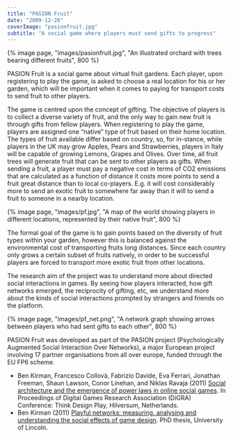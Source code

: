 ```yaml
---
title: "PASION Fruit"
date: "2009-12-26"
coverImage: "pasionfruit.jpg"
subtitle: "A social game where players must send gifts to progress"
---
```


{% image page, "images/pasionfruit.jpg", "An illustrated orchard with trees bearing different fruits", 800 %}

PASION Fruit is a social game about virtual fruit gardens. Each player, upon registering to play the game, is asked to choose a real location for his or her garden, which will be important when it comes to paying for transport costs to send fruit to other players.

The game is centred upon the concept of gifting. The objective of players is to collect a diverse variety of fruit, and the only way to gain new fruit is through gifts from fellow players. When registering to play the game, players are assigned one “native” type of fruit based on their home location. The types of fruit available differ based on country, so, for in-stance, while players in the UK may grow Apples, Pears and Strawberries, players in Italy will be capable of growing Lemons, Grapes and Olives. Over time, all fruit trees will generate fruit that can be sent to other players as gifts. When sending a fruit, a player must pay a negative cost in terms of CO2 emissions that are calculated as a function of distance it costs more points to send a fruit great distance than to local co-players. E.g. it will cost considerably more to send an exotic fruit to somewhere far away than it will to send a fruit to someone in a nearby location.

{% image page, "images/pf.jpg", "A map of the world showing players in different locations, represented by their native fruit", 800 %}

The formal goal of the game is to gain points based on the diversity of fruit types within your garden, however this is balanced against the environmental cost of transporting fruits long distances. Since each country only grows a certain subset of fruits natively, in order to be successful players are forced to transport more exotic fruit from other locations.

The research aim of the project was to understand more about directed social interactions in games. By seeing how players interacted, how gift networks emerged, the reciprocity of gifting, etc, we understand more about the kinds of social interactions prompted by strangers and friends on the platform. 

{% image page, "images/pf_net.png", "A network graph showing arrows between players who had sent gifts to each other", 800 %}

PASION Fruit was developed as part of the PASION project (Psychologically Augmented Social Interaction Over Networks), a major European project involving 17 partner organisations from all over europe, funded through the EU FP6 scheme.

* Ben Kirman, Francesco Collovà, Fabrizio Davide, Eva Ferrari, Jonathan Freeman, Shaun Lawson, Conor Linehan, and Niklas Ravaja (2011) [Social architecture and the emergence of power laws in online social games](/papers/Kirman2011SocialArchitecture.pdf). In Proceedings of Digital Games Research Association (DiGRA) Conference: Think Design Play, Hilversum, Netherlands.
* Ben Kirman (2011) [Playful networks: measuring, analysing and understanding the social effects of game design](/papers/Kirman2011PhD.pdf). PhD thesis, University of Lincoln.
